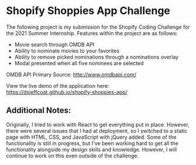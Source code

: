 # Shopify Shoppies App Challenge

The following project is my submission for the Shopify Coding Challenge for the 2021 Summer Internship. Features within the project are as follows:

- Movie search through OMDB API
- Ability to nominate movies to your favorites
- Ability to remove picked nominations through a nominations overlay
- Modal presented when all five nominees are selected

OMDB API Primary Source: http://www.omdbapi.com/

View the live demo of the application here: https://dsjeffcoat.github.io/shopify-shoppies-app/

## Additional Notes:

Originally, I tried to work with React to get everything put in place. However, there were several issues that I had at deployment, so I switched to a static page with HTML, CSS, and JavaScript with jQuery added. Some of the functionality is still in progress, but I've been working hard to get all the functionality alongside my design skills and knowledge. However, I will continue to work on this even outside of the challenge.
